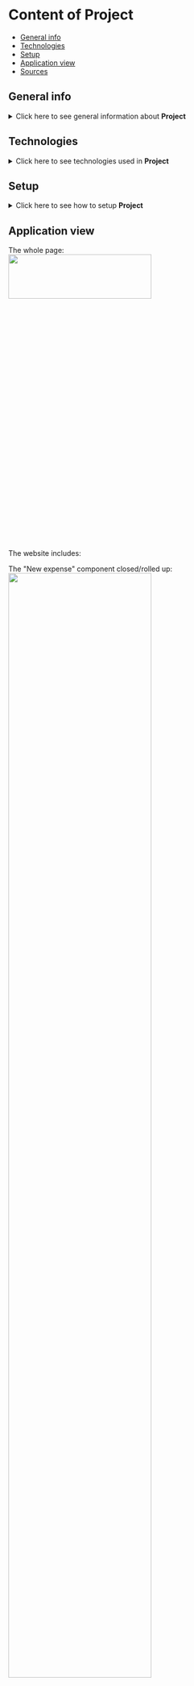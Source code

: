 # Content of Project
* [General info](#general-info)
* [Technologies](#technologies)
* [Setup](#setup)
* [Application view](#application-view)
* [Sources](#sources)


## General info
<details>
  <summary>
    Click here to see general information about <b>Project</b>
  </summary>
      This is simple project built on class based components. It assumes a permanent database of users and some kind of really simple search engine. Apart from that throwing some custom errors and error boundaries were applied here.
</details>

## Technologies
<details>
  <summary>
    Click here to see technologies used in <b>Project</b>
  </summary>
 <ul>
   <li>JS</li>
   <li>CSS</li>
   <li>HTML</li>
   <li>React</li>
   <li>GitHub</li>
 </ul>
</details>

## Setup
<details>
  <summary>
    Click here to see how to setup <b>Project</b>
  </summary>
      To setup and run app:
  <ol>
    <li>Download <b>Project</b> repository</li>
    <li>Open in IDE You use</li>
    <li>Install npm packages. To do this just type in console  `npm install`</li>
    <li>Run localhost development server. To do this type in console 'npm start' or 'npm run dev'</li>
    <li>App should open automatically in your website browser. If not, just type in browser "localhost:xxxx", where "xxxx" is number, which IDE console show you after step 4</li>
    <li>Enjoy the app :)</li>
  </ol>
</details>

## Application view
The whole page:</br>
<img width="75%" height="15%" src=https://github.com/user-attachments/assets/a6316a7c-15e3-41f5-9373-43fb85d8cb4c></br>
The website includes:</br>

  The "New expense" component closed/rolled up:</br>
<img width="75%" src="https://github.com/user-attachments/assets/57665258-cbb6-40da-a66f-ed8224a377a9"></br>
  The "New expense" component open/outspread:</br>
<img width="75%" src="https://github.com/user-attachments/assets/1246cd60-35b5-43ab-93af-73d0acb6cdf2"></br>
  The expenses chart with diagram, year filter and list of expenses for choosen year:</br>
<img width="75%" src="https://github.com/user-attachments/assets/81d09413-1d0f-4866-b823-a0d7baf17def"></br>

Short demo of running app:</br>
<img width="75%" src="https://github.com/user-attachments/assets/a7ae2150-301a-49b6-92f0-03edac224ff9">

## Sources
This project is based on a project from the <b>React - The Complete Guide 2024 (incl. Next.js, Redux)</b> course from Udemy.com


